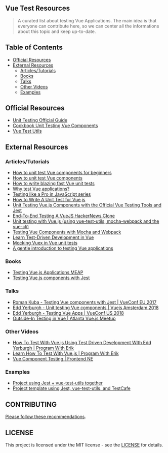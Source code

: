 ## Vue Test Resources

> A curated list about testing Vue Applications. The main idea is that everyone can contribute here, so we can center all the informations about this topic and keep up-to-date.

## Table of Contents
* [Official Resources](#official-resources)
* [External Resources](#external-resources)
  * [Articles/Tutorials](#articlestutorials)
  * [Books](#books)
  * [Talks](#talks)
  * [Other Videos](#other-videos)
  * [Examples](#examples)


## Official Resources

- [Unit Testing Official Guide](https://vuejs.org/v2/guide/unit-testing.html)
- [Cookbook Unit Testing Vue Components](https://vuejs.org/v2/cookbook/unit-testing-vue-components.html)
- [Vue Test Utils](https://vue-test-utils.vuejs.org)

## External Resources

### Articles/Tutorials
 
- [How to unit test Vue components for beginners](https://eddyerburgh.me/unit-test-vue-components-beginners)
- [How to unit test Vue components](https://eddyerburgh.me/unit-test-vue-components)
- [How to write blazing fast Vue unit tests](https://school.geekwall.in/p/B1OrJD8Gz/how-to-write-blazing-fast-vue-unit-tests)
- [Why test Vue applications?](https://codeburst.io/why-test-vue-applications-95d5be99206c)
- [Testing like a Pro in JavaScript series](https://vueschool.io/articles/series/testing-like-a-pro-in-javascript/)
- [How to Write A Unit Test for Vue.js](https://scotch.io/tutorials/how-to-write-a-unit-test-for-vuejs)
- [Unit Testing Vue.js Components with the Official Vue Testing Tools and Jest](https://alexjoverm.github.io/series/Unit-Testing-Vue-js-Components-with-the-Official-Vue-Testing-Tools-and-Jest/)
- [End-To-End Testing A VueJS HackerNews Clone](https://vuejsdevelopers.com/2018/01/29/vue-js-e2e-test-hacker-news/?jsdojo_id=medium_e2e)
- [Unit testing with Vue.js (using vue-test-utils, mocha-webpack and the vue-cli)](http://www.dotnetcurry.com/vuejs/1441/vuejs-unit-testing)
- [Testing Vue Components with Mocha and Webpack](https://itnext.io/testing-vue-components-with-mocha-and-webpack-594a9f7e28b9)
- [Learn Test-Driven Development in Vue](https://learntdd.in/vue/)
- [Mocking Vuex in Vue unit tests](https://medium.com/@lachlanmiller_52885/mocking-vuex-in-vue-unit-tests-b6eda1c4d301)
- [A gentle introduction to testing Vue applications](https://www.codementor.io/bahdcoder/a-gentle-introduction-to-testing-vue-applications-kood8xmk3)

### Books

- [Testing Vue.js Applications MEAP](https://www.manning.com/books/testing-vuejs-applications)
- [Testing Vue.js components with Jest](https://leanpub.com/testingvuejscomponentswithjest)

### Talks

- [Roman Kuba - Testing Vue components with Jest | VueConf EU 2017](https://www.youtube.com/watch?v=pqp0PsPBO_0)
- [Edd Yerburgh - Unit testing Vue components | Vuejs Amsterdam 2018](https://www.youtube.com/watch?v=LxXsGNXsMo8)
- [Edd Yerburgh - Testing Vue Apps | VueConf US 2018](https://www.youtube.com/watch?v=Bohm6Yhaxvo)
- [Outside-In Testing in Vue | Atlanta Vue.js Meetup](https://www.youtube.com/watch?v=CMN8boToKWI)

### Other Videos

- [How To Test With Vue.js Using Test Driven Development WIth Edd Yerburgh | Program With Erik](https://www.youtube.com/watch?v=jQ6P6PaSi9U)
- [Learn How To Test With Vue.js | Program With Erik](https://www.youtube.com/watch?v=d2QKTNmU-Tc)
- [Vue Component Testing | Frontend NE
](https://www.youtube.com/watch?v=uh9RQhO5JOM)

### Examples

- [Project using Jest + vue-test-utils together](https://github.com/vuejs/vue-test-utils-jest-example)
- [Project template using Jest, vue-test-utils, and TestCafe](https://github.com/wemake-services/wemake-vue-template)


## CONTRIBUTING

[Please follow these recommendations](CONTRIBUTING.md).


## LICENSE

This project is licensed under the MIT license - see the [LICENSE](LICENSE) for details.
